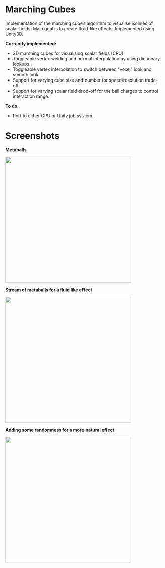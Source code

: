 # Marching Cubes

Implementation of the marching cubes algorithm to visualise isolines of scalar fields. Main goal is to create fluid-like effects. Implemented using Unity3D.

**Currently implemented:**

- 3D marching cubes for visualising scalar fields (CPU).
- Toggleable vertex welding and normal interpolation by using dictionary lookups.
- Toggleable vertex interpolation to switch between "voxel" look and smooth look.
- Support for varying cube size and number for speed/resolution trade-off.
- Support for varying scalar field drop-off for the ball charges to control interaction range.

**To do:**

- Port to either GPU or Unity job system.


# Screenshots

**Metaballs**

<img src="https://raw.github.com/akoreman/Marching-Cubes-Metaballs/main/images/Metaballs.gif" width="400">

**Stream of metaballs for a fluid like effect**

<img src="https://raw.github.com/akoreman/Marching-Cubes-Metaballs/main/images/fluid.gif" width="400">

**Adding some randomness for a more natural effect**

<img src="https://raw.github.com/akoreman/Marching-Cubes-Metaballs/main/images/FluidJitter.gif" width="400">
